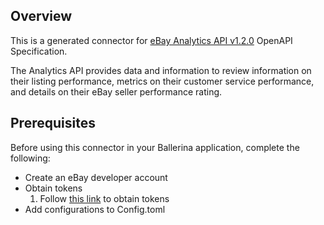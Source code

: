 ## Overview
This is a generated connector for [eBay Analytics API v1.2.0](https://developer.ebay.com/api-docs/sell/analytics/overview.html) OpenAPI Specification.

The Analytics API provides data and information to review information on their listing performance, metrics on their customer service performance, and details on their eBay seller performance rating. 


## Prerequisites
Before using this connector in your Ballerina application, complete the following:

* Create an eBay developer account
* Obtain tokens
    1. Follow [this link](https://developer.ebay.com/api-docs/static/oauth-tokens.html) to obtain tokens
* Add configurations to Config.toml